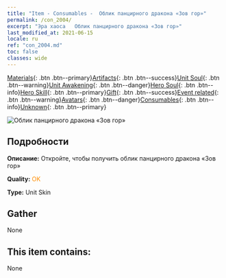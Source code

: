 ```yaml
---
title: "Item - Consumables -  Облик панцирного дракона «Зов гор»"
permalink: /con_2004/
excerpt: "Эра хаоса   Облик панцирного дракона «Зов гор»"
last_modified_at: 2021-06-15
locale: ru
ref: "con_2004.md"
toc: false
classes: wide
---
```

 [Materials](/ItemsRU/){: .btn .btn--primary}[Artifacts](/ItemsRU/Artifacts/){: .btn .btn--success}[Unit Soul](/ItemsRU/UnitSoul/){: .btn .btn--warning}[Unit Awakening](/ItemsRU/UnitAwakening/){: .btn .btn--danger}[Hero Soul](/ItemsRU/HeroSoul/){: .btn .btn--info}[Hero Skill](/ItemsRU/HeroSkill/){: .btn .btn--primary}[Gift](/ItemsRU/Gift/){: .btn .btn--success}[Event related](/ItemsRU/Events/){: .btn .btn--warning}[Avatars](/ItemsRU/Avatars/){: .btn .btn--danger}[Consumables](/ItemsRU/Consumables/){: .btn .btn--info}[Unknown](/ItemsRU/Unknown/){: .btn .btn--primary}

 ![ Облик панцирного дракона «Зов гор»](/images/u/ti_longguidiancangpifu.jpg)

## Подробности
 **Описание:** Откройте, чтобы получить облик панцирного дракона «Зов гор»

 **Quality:** <span style="color: #FF8C00">OK</span>

 **Type:** Unit Skin

## Gather

  None

## This item contains:

  None

